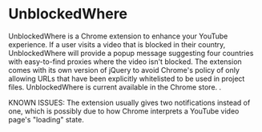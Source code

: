 UnblockedWhere
==============

UnblockedWhere is a Chrome extension to enhance your YouTube experience. If a user visits a video that is blocked in their 
country, UnblockedWhere will provide a popup message suggesting four countries with easy-to-find proxies where the video
isn't blocked. The extension comes with its own version of jQuery to avoid Chrome's policy of only allowing URLs that have been explicitly whitelisted to be used in project files. UnblockedWhere is current available in the Chrome store. . 

KNOWN ISSUES:
The extension usually gives two notifications instead of one, which is possibly due to how Chrome interprets a YouTube
video page's "loading" state. 
